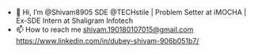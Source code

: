 - 👋 Hi, I’m @Shivam8905
SDE @TECHstile | Problem Setter at iMOCHA | Ex-SDE Intern at Shaligram Infotech
- 📫 How to reach me shivam.190180107015@gmail.com https://www.linkedin.com/in/dubey-shivam-906b051b7/

<!---
Shivam8905/Shivam8905 is a ✨ special ✨ repository because its `README.md` (this file) appears on your GitHub profile.
You can click the Preview link to take a look at your changes.
--->
